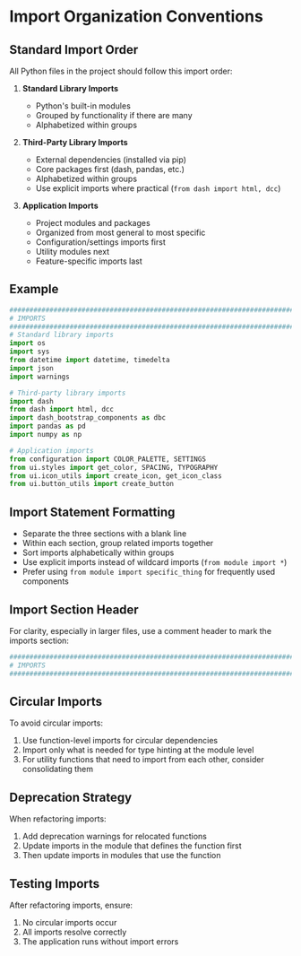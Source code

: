 # Import Organization Conventions

## Standard Import Order

All Python files in the project should follow this import order:

1. **Standard Library Imports**
   - Python's built-in modules
   - Grouped by functionality if there are many
   - Alphabetized within groups

2. **Third-Party Library Imports**
   - External dependencies (installed via pip)
   - Core packages first (dash, pandas, etc.)
   - Alphabetized within groups
   - Use explicit imports where practical (`from dash import html, dcc`)

3. **Application Imports**
   - Project modules and packages
   - Organized from most general to most specific
   - Configuration/settings imports first
   - Utility modules next
   - Feature-specific imports last

## Example

```python
#######################################################################
# IMPORTS
#######################################################################
# Standard library imports
import os
import sys
from datetime import datetime, timedelta
import json
import warnings

# Third-party library imports
import dash
from dash import html, dcc
import dash_bootstrap_components as dbc
import pandas as pd
import numpy as np

# Application imports
from configuration import COLOR_PALETTE, SETTINGS
from ui.styles import get_color, SPACING, TYPOGRAPHY
from ui.icon_utils import create_icon, get_icon_class
from ui.button_utils import create_button
```

## Import Statement Formatting

- Separate the three sections with a blank line
- Within each section, group related imports together
- Sort imports alphabetically within groups
- Use explicit imports instead of wildcard imports (`from module import *`)
- Prefer using `from module import specific_thing` for frequently used components

## Import Section Header

For clarity, especially in larger files, use a comment header to mark the imports section:

```python
#######################################################################
# IMPORTS
#######################################################################
```

## Circular Imports

To avoid circular imports:

1. Use function-level imports for circular dependencies
2. Import only what is needed for type hinting at the module level
3. For utility functions that need to import from each other, consider consolidating them

## Deprecation Strategy

When refactoring imports:

1. Add deprecation warnings for relocated functions
2. Update imports in the module that defines the function first
3. Then update imports in modules that use the function

## Testing Imports

After refactoring imports, ensure:

1. No circular imports occur
2. All imports resolve correctly
3. The application runs without import errors
